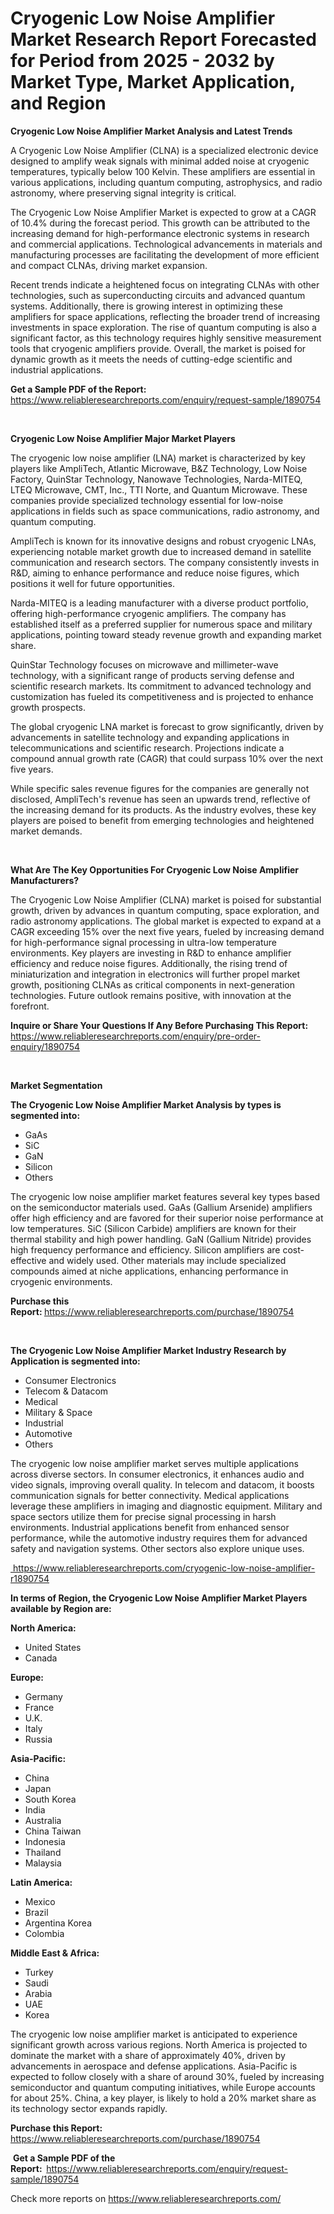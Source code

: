 <p><h1>Cryogenic Low Noise Amplifier Market Research Report Forecasted for Period from 2025 -  2032 by Market Type, Market Application, and Region</h1></p><p><strong>Cryogenic Low Noise Amplifier Market Analysis and Latest Trends</strong></p>
<p><p>A Cryogenic Low Noise Amplifier (CLNA) is a specialized electronic device designed to amplify weak signals with minimal added noise at cryogenic temperatures, typically below 100 Kelvin. These amplifiers are essential in various applications, including quantum computing, astrophysics, and radio astronomy, where preserving signal integrity is critical.</p><p>The Cryogenic Low Noise Amplifier Market is expected to grow at a CAGR of 10.4% during the forecast period. This growth can be attributed to the increasing demand for high-performance electronic systems in research and commercial applications. Technological advancements in materials and manufacturing processes are facilitating the development of more efficient and compact CLNAs, driving market expansion.</p><p>Recent trends indicate a heightened focus on integrating CLNAs with other technologies, such as superconducting circuits and advanced quantum systems. Additionally, there is growing interest in optimizing these amplifiers for space applications, reflecting the broader trend of increasing investments in space exploration. The rise of quantum computing is also a significant factor, as this technology requires highly sensitive measurement tools that cryogenic amplifiers provide. Overall, the market is poised for dynamic growth as it meets the needs of cutting-edge scientific and industrial applications.</p></p>
<p><strong>Get a Sample PDF of the Report:&nbsp;</strong> <a href="https://www.reliableresearchreports.com/enquiry/request-sample/1890754?utm_campaign=2222&utm_medium=2&utm_source=Github&utm_content=ia&utm_term=22022025&utm_id=cryogenic-low-noise-amplifier">https://www.reliableresearchreports.com/enquiry/request-sample/1890754</a></p>
<p>&nbsp;</p>
<p><strong>Cryogenic Low Noise Amplifier Major Market Players</strong></p>
<p><p>The cryogenic low noise amplifier (LNA) market is characterized by key players like AmpliTech, Atlantic Microwave, B&Z Technology, Low Noise Factory, QuinStar Technology, Nanowave Technologies, Narda-MITEQ, LTEQ Microwave, CMT, Inc., TTI Norte, and Quantum Microwave. These companies provide specialized technology essential for low-noise applications in fields such as space communications, radio astronomy, and quantum computing.</p><p>AmpliTech is known for its innovative designs and robust cryogenic LNAs, experiencing notable market growth due to increased demand in satellite communication and research sectors. The company consistently invests in R&D, aiming to enhance performance and reduce noise figures, which positions it well for future opportunities.</p><p>Narda-MITEQ is a leading manufacturer with a diverse product portfolio, offering high-performance cryogenic amplifiers. The company has established itself as a preferred supplier for numerous space and military applications, pointing toward steady revenue growth and expanding market share.</p><p>QuinStar Technology focuses on microwave and millimeter-wave technology, with a significant range of products serving defense and scientific research markets. Its commitment to advanced technology and customization has fueled its competitiveness and is projected to enhance growth prospects.</p><p>The global cryogenic LNA market is forecast to grow significantly, driven by advancements in satellite technology and expanding applications in telecommunications and scientific research. Projections indicate a compound annual growth rate (CAGR) that could surpass 10% over the next five years.</p><p>While specific sales revenue figures for the companies are generally not disclosed, AmpliTech's revenue has seen an upwards trend, reflective of the increasing demand for its products. As the industry evolves, these key players are poised to benefit from emerging technologies and heightened market demands.</p></p>
<p>&nbsp;</p>
<p><strong>What Are The Key Opportunities For Cryogenic Low Noise Amplifier Manufacturers?</strong></p>
<p><p>The Cryogenic Low Noise Amplifier (CLNA) market is poised for substantial growth, driven by advances in quantum computing, space exploration, and radio astronomy applications. The global market is expected to expand at a CAGR exceeding 15% over the next five years, fueled by increasing demand for high-performance signal processing in ultra-low temperature environments. Key players are investing in R&D to enhance amplifier efficiency and reduce noise figures. Additionally, the rising trend of miniaturization and integration in electronics will further propel market growth, positioning CLNAs as critical components in next-generation technologies. Future outlook remains positive, with innovation at the forefront.</p></p>
<p><strong>Inquire or Share Your Questions If Any Before Purchasing This Report:</strong> <a href="https://www.reliableresearchreports.com/enquiry/pre-order-enquiry/1890754?utm_campaign=2222&utm_medium=2&utm_source=Github&utm_content=ia&utm_term=22022025&utm_id=cryogenic-low-noise-amplifier">https://www.reliableresearchreports.com/enquiry/pre-order-enquiry/1890754</a></p>
<p>&nbsp;</p>
<p><strong>Market Segmentation</strong></p>
<p><strong>The Cryogenic Low Noise Amplifier Market Analysis by types is segmented into:</strong></p>
<p><ul><li>GaAs</li><li>SiC</li><li>GaN</li><li>Silicon</li><li>Others</li></ul></p>
<p><p>The cryogenic low noise amplifier market features several key types based on the semiconductor materials used. GaAs (Gallium Arsenide) amplifiers offer high efficiency and are favored for their superior noise performance at low temperatures. SiC (Silicon Carbide) amplifiers are known for their thermal stability and high power handling. GaN (Gallium Nitride) provides high frequency performance and efficiency. Silicon amplifiers are cost-effective and widely used. Other materials may include specialized compounds aimed at niche applications, enhancing performance in cryogenic environments.</p></p>
<p><strong>Purchase this Report:&nbsp;</strong><a href="https://www.reliableresearchreports.com/purchase/1890754?utm_campaign=2222&utm_medium=2&utm_source=Github&utm_content=ia&utm_term=22022025&utm_id=cryogenic-low-noise-amplifier">https://www.reliableresearchreports.com/purchase/1890754</a></p>
<p>&nbsp;</p>
<p><strong>The Cryogenic Low Noise Amplifier Market Industry Research by Application is segmented into:</strong></p>
<p><ul><li>Consumer Electronics</li><li>Telecom & Datacom</li><li>Medical</li><li>Military & Space</li><li>Industrial</li><li>Automotive</li><li>Others</li></ul></p>
<p><p>The cryogenic low noise amplifier market serves multiple applications across diverse sectors. In consumer electronics, it enhances audio and video signals, improving overall quality. In telecom and datacom, it boosts communication signals for better connectivity. Medical applications leverage these amplifiers in imaging and diagnostic equipment. Military and space sectors utilize them for precise signal processing in harsh environments. Industrial applications benefit from enhanced sensor performance, while the automotive industry requires them for advanced safety and navigation systems. Other sectors also explore unique uses.</p></p>
<p><a href="https://www.reliableresearchreports.com/cryogenic-low-noise-amplifier-r1890754?utm_campaign=2222&utm_medium=2&utm_source=Github&utm_content=ia&utm_term=22022025&utm_id=cryogenic-low-noise-amplifier">&nbsp;https://www.reliableresearchreports.com/cryogenic-low-noise-amplifier-r1890754</a></p>
<p><strong>In terms of Region, the Cryogenic Low Noise Amplifier Market Players available by Region are:</strong></p>
<p>
    <p> <strong> North America: </strong>
        <ul>
            <li>United States</li>
            <li>Canada</li>
        </ul>
        </p> 
    <p> <strong> Europe: </strong>
        <ul>
            <li>Germany</li>
            <li>France</li>
            <li>U.K.</li>
            <li>Italy</li>
            <li>Russia</li>
        </ul>
        </p> 
    <p> <strong> Asia-Pacific: </strong>
        <ul>
            <li>China</li>
            <li>Japan</li>
            <li>South Korea</li>
            <li>India</li>
            <li>Australia</li>
            <li>China Taiwan</li>
            <li>Indonesia</li>
            <li>Thailand</li>
            <li>Malaysia</li>
        </ul>
        </p> 
    <p> <strong> Latin America: </strong>
        <ul>
            <li>Mexico</li>
            <li>Brazil</li>
            <li>Argentina Korea</li>
            <li>Colombia</li>
        </ul>
        </p> 
    <p> <strong> Middle East & Africa: </strong>
        <ul>
            <li>Turkey</li>
            <li>Saudi</li>
            <li>Arabia</li>
            <li>UAE</li>
            <li>Korea</li>
        </ul>
    </p>
    </p>
<p><p>The cryogenic low noise amplifier market is anticipated to experience significant growth across various regions. North America is projected to dominate the market with a share of approximately 40%, driven by advancements in aerospace and defense applications. Asia-Pacific is expected to follow closely with a share of around 30%, fueled by increasing semiconductor and quantum computing initiatives, while Europe accounts for about 25%. China, a key player, is likely to hold a 20% market share as its technology sector expands rapidly.</p></p>
<p><strong>Purchase this Report: </strong><a href="https://www.reliableresearchreports.com/purchase/1890754?utm_campaign=2222&utm_medium=2&utm_source=Github&utm_content=ia&utm_term=22022025&utm_id=cryogenic-low-noise-amplifier">https://www.reliableresearchreports.com/purchase/1890754</a></p>
<p>&nbsp;<strong>Get a Sample PDF of the Report:&nbsp;&nbsp;</strong><a href="https://www.reliableresearchreports.com/enquiry/request-sample/1890754?utm_campaign=2222&utm_medium=2&utm_source=Github&utm_content=ia&utm_term=22022025&utm_id=cryogenic-low-noise-amplifier">https://www.reliableresearchreports.com/enquiry/request-sample/1890754</a></p>
<p><strong></strong></p>
<p>Check more reports on <a href="https://www.reliableresearchreports.com/?utm_campaign=2222&utm_medium=2&utm_source=Github&utm_content=ia&utm_term=22022025&utm_id=cryogenic-low-noise-amplifier">https://www.reliableresearchreports.com/</a></p>